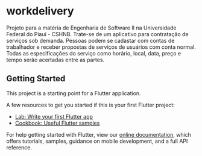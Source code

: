 # workdelivery

Projeto para a matéria de Engenharia de Software II na Universidade Federal do Piauí - CSHNB.
Trate-se de um aplicativo para contratação de serviços sob demanda. Pessoas podem se cadastar com contas de trabalhador e receber propostas de serviços de usuários com conta normal. Todas as especificações do serviço como horário, local, data, preço e tempo serão acertadas entre as partes.

## Getting Started

This project is a starting point for a Flutter application.

A few resources to get you started if this is your first Flutter project:

- [Lab: Write your first Flutter app](https://flutter.dev/docs/get-started/codelab)
- [Cookbook: Useful Flutter samples](https://flutter.dev/docs/cookbook)

For help getting started with Flutter, view our
[online documentation](https://flutter.dev/docs), which offers tutorials,
samples, guidance on mobile development, and a full API reference.
